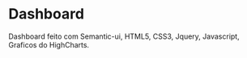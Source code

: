 # Dashboard
Dashboard feito com Semantic-ui, HTML5, CSS3, Jquery, Javascript, Graficos do HighCharts.
